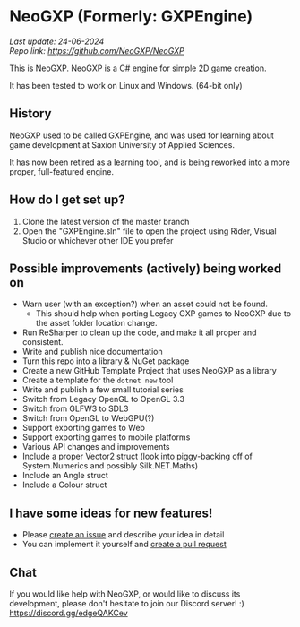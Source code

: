 # NeoGXP (Formerly: GXPEngine)
_Last update: 24-06-2024_  
_Repo link: https://github.com/NeoGXP/NeoGXP_

This is NeoGXP. NeoGXP is a C# engine for simple 2D game creation.

It has been tested to work on Linux and Windows. (64-bit only)

## History
NeoGXP used to be called GXPEngine, and was used for learning about game development
at Saxion University of Applied Sciences.

It has now been retired as a learning tool, and is being reworked into a more
proper, full-featured engine.

## How do I get set up?
1. Clone the latest version of the master branch
2. Open the "GXPEngine.sln" file to open the project using Rider, Visual Studio or whichever other IDE you prefer

## Possible improvements (actively) being worked on
- Warn user (with an exception?) when an asset could not be found.
  - This should help when porting Legacy GXP games to NeoGXP due to the asset folder location change.
- Run ReSharper to clean up the code, and make it all proper and consistent. 
- Write and publish nice documentation
- Turn this repo into a library & NuGet package
- Create a new GitHub Template Project that uses NeoGXP as a library
- Create a template for the `dotnet new` tool
- Write and publish a few small tutorial series
- Switch from Legacy OpenGL to OpenGL 3.3
- Switch from GLFW3 to SDL3
- Switch from OpenGL to WebGPU(?)
- Support exporting games to Web
- Support exporting games to mobile platforms
- Various API changes and improvements
- Include a proper Vector2 struct (look into piggy-backing off of System.Numerics and possibly Silk.NET.Maths)
- Include an Angle struct
- Include a Colour struct

## I have some ideas for new features!
- Please [create an issue](https://github.com/TechnicJelle/NeoGXP/issues) and describe your idea in detail
- You can implement it yourself and [create a pull request](https://github.com/TechnicJelle/NeoGXP/fork)

## Chat
If you would like help with NeoGXP, or would like to discuss its development,
please don't hesitate to join our Discord server! :)  
https://discord.gg/edgeQAKCev
